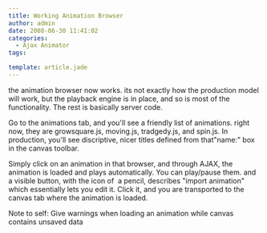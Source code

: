 ```yaml
---
title: Working Animation Browser
author: admin
date: 2008-06-30 11:41:02
categories:
  - Ajax Animator
tags: 

template: article.jade
---
```


the animation browser now works. its not exactly how the production model will work, but the playback engine is in place, and so is most of the functionality. The rest is basically server code.

Go to the animations tab, and you'll see a friendly list of animations. right now, they are growsquare.js, moving.js, tradgedy.js, and spin.js. In production, you'll see discriptive, nicer titles defined from that"name:" box in the canvas toolbar.

Simply click on an animation in that browser, and through AJAX, the animation is loaded and plays automatically. You can play/pause them. and a visible button, with the icon of  a pencil, describes "import animation" which essentially lets you edit it. Click it, and you are transported to the canvas tab where the animation is loaded.

Note to self: Give warnings when loading an animation while canvas contains unsaved data

